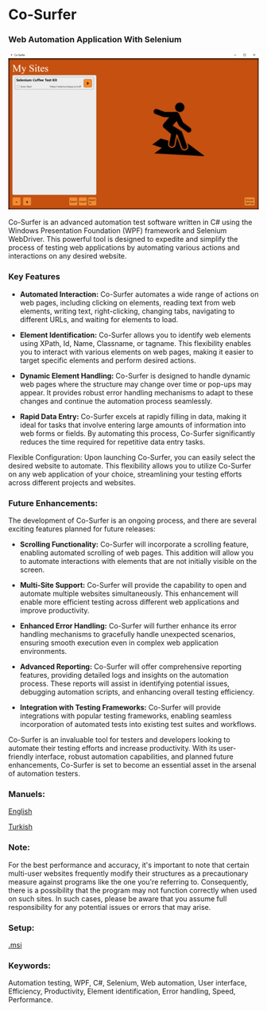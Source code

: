 # Co-Surfer
### Web Automation Application With Selenium

![](https://github.com/dogukanzder/Co-Surfer/blob/master/Co-SurferStartScreen.png)

Co-Surfer is an advanced automation test software written in C# using the Windows Presentation Foundation (WPF) framework and Selenium WebDriver. This powerful tool is designed to expedite and simplify the process of testing web applications by automating various actions and interactions on any desired website.



### Key Features
- **Automated Interaction:** Co-Surfer automates a wide range of actions on web pages, including clicking on elements, reading text from web elements, writing text, right-clicking, changing tabs, navigating to different URLs, and waiting for elements to load.

- **Element Identification:** Co-Surfer allows you to identify web elements using XPath, Id, Name, Classname, or tagname. This flexibility enables you to interact with various elements on web pages, making it easier to target specific elements and perform desired actions.

- **Dynamic Element Handling:** Co-Surfer is designed to handle dynamic web pages where the structure may change over time or pop-ups may appear. It provides robust error handling mechanisms to adapt to these changes and continue the automation process seamlessly.

- **Rapid Data Entry:** Co-Surfer excels at rapidly filling in data, making it ideal for tasks that involve entering large amounts of information into web forms or fields. By automating this process, Co-Surfer significantly reduces the time required for repetitive data entry tasks.

Flexible Configuration: Upon launching Co-Surfer, you can easily select the desired website to automate. This flexibility allows you to utilize Co-Surfer on any web application of your choice, streamlining your testing efforts across different projects and websites.

### Future Enhancements:
The development of Co-Surfer is an ongoing process, and there are several exciting features planned for future releases:

- **Scrolling Functionality:** Co-Surfer will incorporate a scrolling feature, enabling automated scrolling of web pages. This addition will allow you to automate interactions with elements that are not initially visible on the screen.

- **Multi-Site Support:** Co-Surfer will provide the capability to open and automate multiple websites simultaneously. This enhancement will enable more efficient testing across different web applications and improve productivity.

- **Enhanced Error Handling:** Co-Surfer will further enhance its error handling mechanisms to gracefully handle unexpected scenarios, ensuring smooth execution even in complex web application environments.

- **Advanced Reporting:** Co-Surfer will offer comprehensive reporting features, providing detailed logs and insights on the automation process. These reports will assist in identifying potential issues, debugging automation scripts, and enhancing overall testing efficiency.

- **Integration with Testing Frameworks:** Co-Surfer will provide integrations with popular testing frameworks, enabling seamless incorporation of automated tests into existing test suites and workflows.

Co-Surfer is an invaluable tool for testers and developers looking to automate their testing efforts and increase productivity. With its user-friendly interface, robust automation capabilities, and planned future enhancements, Co-Surfer is set to become an essential asset in the arsenal of automation testers.

### Manuels:
[English](https://github.com/dogukanzder/Co-Surfer/blob/master/Co-Surfer%20EN.pdf)

[Turkish](https://github.com/dogukanzder/Co-Surfer/blob/master/Co-Surfer%20TR.pdf)

### Note:
For the best performance and accuracy, it's important to note that certain multi-user websites frequently modify their structures as a precautionary measure against programs like the one you're referring to. Consequently, there is a possibility that the program may not function correctly when used on such sites. In such cases, please be aware that you assume full responsibility for any potential issues or errors that may arise.

### Setup:
[.msi](https://github.com/dogukanzder/Co-Surfer/blob/master/Co-Surfer%20Setup/Debug/Co-Surfer%20Setup.msi)

### Keywords:
Automation testing, WPF, C#, Selenium, Web automation, User interface, Efficiency, Productivity, Element identification, Error handling, Speed, Performance.
